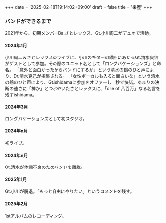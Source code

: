 +++
date = '2025-02-18T19:14:02+09:00'
draft = false
title = '来歴'
+++

### バンドができるまで

2021年から、初期メンバーBa.さとレックス、Gt.小川周二がデュオで活動。
#### 2024年1月
小川周二＆さとレックスのライブに、小川のギターの師匠にあたるGt.清水貞信がゲストとして参加。その際のユニット名として「ロングバケーションズ」と命名。
「意外と面白かったからバンドにするか」という清水の鶴のひと声により、Dr.清水克己が招集される。
「女性ボーカルも入ると面白いな」という清水の鶴のひと声により、Gt.ishidamaに参加をオファーし　秒で快諾。あまりの決断の速さに「神か」とつぶやいたさとレックスに、「one of 八百万」なる名言を残すishidama。

#### 2024年3月
ロングバケーションズとして初スタジオ。

#### 2024年n月
初ライブ。

#### 2024年n月
Gt.清水が体調不良のためバンドを離脱。

#### 2025年1月
Gt.小川が脱退。「もっと自由にやりたい」というコメントを残す。

#### 2025年2月
1stアルバムのレコーディング。
